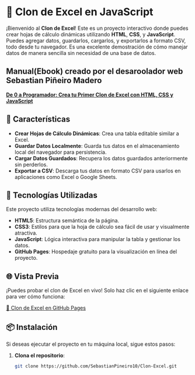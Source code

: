 # 📝 Clon de Excel en JavaScript

¡Bienvenido al **Clon de Excel**! Este es un proyecto interactivo donde puedes crear hojas de cálculo dinámicas utilizando **HTML**, **CSS**, y **JavaScript**. Puedes agregar datos, guardarlos, cargarlos, y exportarlos a formato CSV, todo desde tu navegador. Es una excelente demostración de cómo manejar datos de manera sencilla sin necesidad de una base de datos.

## Manual(Ebook) creado por el desaroolador web Sebastian Piñeiro Madero

[**De 0 a Programador: Crea tu Primer Clon de Excel con HTML, CSS y JavaScript**](https://raw.githubusercontent.com/SebastianPineiro10/Clon-Excel/ace09ba5660d6b96089b7299d746430829771c17/De%200%20a%20Programador-%20Crea%20tu%20Primer%20Clon%20de%20Excel%20con%20HTML%2C%20CSS%20y%20JavaScript.pdf)

## 🌟 Características

- **Crear Hojas de Cálculo Dinámicas**: Crea una tabla editable similar a Excel.
- **Guardar Datos Localmente**: Guarda tus datos en el almacenamiento local del navegador para persistencia.
- **Cargar Datos Guardados**: Recupera los datos guardados anteriormente sin perderlos.
- **Exportar a CSV**: Descarga tus datos en formato CSV para usarlos en aplicaciones como Excel o Google Sheets.

## 🚀 Tecnologías Utilizadas

Este proyecto utiliza tecnologías modernas del desarrollo web:

- **HTML5**: Estructura semántica de la página.
- **CSS3**: Estilos para que la hoja de cálculo sea fácil de usar y visualmente atractiva.
- **JavaScript**: Lógica interactiva para manipular la tabla y gestionar los datos.
- **GitHub Pages**: Hospedaje gratuito para la visualización en línea del proyecto.

## 🌐 Vista Previa

¡Puedes probar el clon de Excel en vivo! Solo haz clic en el siguiente enlace para ver cómo funciona:

[🔗 Clon de Excel en GitHub Pages](https://sebastianpineiro10.github.io/Clon-Excel/)

## 📦 Instalación

Si deseas ejecutar el proyecto en tu máquina local, sigue estos pasos:

1. **Clona el repositorio**:

   ```bash
   git clone https://github.com/SebastianPineiro10/Clon-Excel.git
